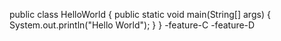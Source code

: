 public class HelloWorld {
    public static void main(String[] args) {
        System.out.println("Hello World");
    }
}
-feature-C
-feature-D
